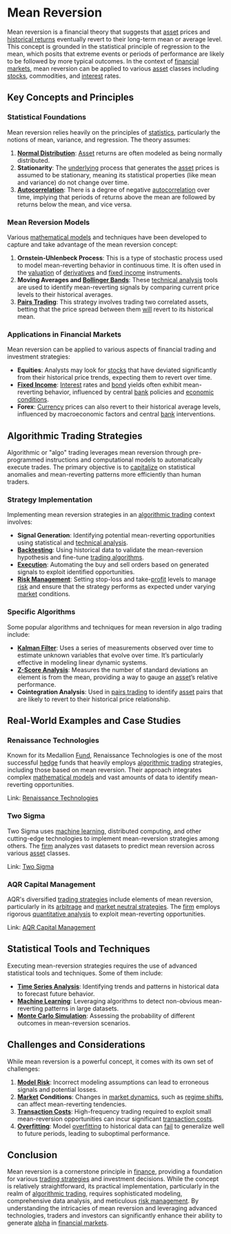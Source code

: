 # Mean Reversion

Mean reversion is a financial theory that suggests that [asset](../a/asset.md) prices and [historical returns](../h/historical_returns.md) eventually revert to their long-term mean or average level. This concept is grounded in the statistical principle of regression to the mean, which posits that extreme events or periods of performance are likely to be followed by more typical outcomes. In the context of [financial markets](../f/financial_market.md), mean reversion can be applied to various [asset](../a/asset.md) classes including [stocks](../s/stock.md), commodities, and [interest](../i/interest.md) rates.

## Key Concepts and Principles

### Statistical Foundations
Mean reversion relies heavily on the principles of [statistics](../s/statistics.md), particularly the notions of mean, variance, and regression. The theory assumes:

1. **[Normal Distribution](../n/normal_distribution_in_trading.md)**: [Asset](../a/asset.md) returns are often modeled as being normally distributed. 
2. **Stationarity**: The [underlying](../u/underlying.md) process that generates the [asset](../a/asset.md) prices is assumed to be stationary, meaning its statistical properties (like mean and variance) do not change over time.
3. **[Autocorrelation](../a/autocorrelation.md)**: There is a degree of negative [autocorrelation](../a/autocorrelation.md) over time, implying that periods of returns above the mean are followed by returns below the mean, and vice versa.

### Mean Reversion Models
Various [mathematical models](../m/mathematical_models_in_trading.md) and techniques have been developed to capture and take advantage of the mean reversion concept:

1. **Ornstein-Uhlenbeck Process**: This is a type of stochastic process used to model mean-reverting behavior in continuous time. It is often used in the [valuation](../v/valuation.md) of [derivatives](../d/derivatives.md) and [fixed income](../f/fixed_income.md) instruments.
2. **Moving Averages and [Bollinger Bands](../b/bollinger_bands.md)**: These [technical analysis](../t/technical_analysis.md) tools are used to identify mean-reverting signals by comparing current price levels to their historical averages.
3. **[Pairs Trading](../p/pairs_trading.md)**: This strategy involves trading two correlated assets, betting that the price spread between them [will](../w/will.md) revert to its historical mean.

### Applications in Financial Markets
Mean reversion can be applied to various aspects of financial trading and investment strategies:

- **Equities**: Analysts may look for [stocks](../s/stock.md) that have deviated significantly from their historical price trends, expecting them to revert over time.
- **[Fixed Income](../f/fixed_income.md)**: [Interest](../i/interest.md) rates and [bond](../b/bond.md) yields often exhibit mean-reverting behavior, influenced by central [bank](../b/bank.md) policies and [economic conditions](../e/economic_conditions.md).
- **Forex**: [Currency](../c/currency.md) prices can also revert to their historical average levels, influenced by macroeconomic factors and central [bank](../b/bank.md) interventions.

## Algorithmic Trading Strategies

Algorithmic or "algo" trading leverages mean reversion through pre-programmed instructions and computational models to automatically execute trades. The primary objective is to [capitalize](../c/capitalize.md) on statistical anomalies and mean-reverting patterns more efficiently than human traders.

### Strategy Implementation
Implementing mean reversion strategies in an [algorithmic trading](../a/algorithmic_trading.md) context involves:

- **Signal Generation**: Identifying potential mean-reverting opportunities using statistical and [technical analysis](../t/technical_analysis.md).
- **[Backtesting](../b/backtesting.md)**: Using historical data to validate the mean-reversion hypothesis and fine-tune [trading algorithms](../t/trading_algorithms.md).
- **[Execution](../e/execution.md)**: Automating the buy and sell orders based on generated signals to exploit identified opportunities.
- **[Risk Management](../r/risk_management.md)**: Setting stop-loss and take-[profit](../p/profit.md) levels to manage [risk](../r/risk.md) and ensure that the strategy performs as expected under varying [market](../m/market.md) conditions.

### Specific Algorithms
Some popular algorithms and techniques for mean reversion in algo trading include:

- **[Kalman Filter](../k/kalman_filter_in_trading.md)**: Uses a series of measurements observed over time to estimate unknown variables that evolve over time. It’s particularly effective in modeling linear dynamic systems.
- **[Z-Score Analysis](../z/z-score_analysis.md)**: Measures the number of standard deviations an element is from the mean, providing a way to gauge an [asset](../a/asset.md)’s relative performance.
- **Cointegration Analysis**: Used in [pairs trading](../p/pairs_trading.md) to identify [asset](../a/asset.md) pairs that are likely to revert to their historical price relationship.

## Real-World Examples and Case Studies

### Renaissance Technologies
Known for its Medallion [Fund](../f/fund.md), Renaissance Technologies is one of the most successful [hedge](../h/hedge.md) funds that heavily employs [algorithmic trading](../a/algorithmic_trading.md) strategies, including those based on mean reversion. Their approach integrates complex [mathematical models](../m/mathematical_models_in_trading.md) and vast amounts of data to identify mean-reverting opportunities.

Link: [Renaissance Technologies](https://www.rentec.com/)

### Two Sigma
Two Sigma uses [machine learning](../m/machine_learning.md), distributed computing, and other cutting-edge technologies to implement mean-reversion strategies among others. The [firm](../f/firm.md) analyzes vast datasets to predict mean reversion across various [asset](../a/asset.md) classes.

Link: [Two Sigma](https://www.twosigma.com/)

### AQR Capital Management
AQR's diversified [trading strategies](../t/trading_strategies.md) include elements of mean reversion, particularly in its [arbitrage](../a/arbitrage.md) and [market neutral strategies](../m/market_neutral_strategies.md). The [firm](../f/firm.md) employs rigorous [quantitative analysis](../q/quantitative_analysis.md) to exploit mean-reverting opportunities.

Link: [AQR Capital Management](https://www.aqr.com/)

## Statistical Tools and Techniques

Executing mean-reversion strategies requires the use of advanced statistical tools and techniques. Some of them include:

- **[Time Series Analysis](../t/time_series_analysis.md)**: Identifying trends and patterns in historical data to forecast future behavior.
- **[Machine Learning](../m/machine_learning.md)**: Leveraging algorithms to detect non-obvious mean-reverting patterns in large datasets.
- **[Monte Carlo Simulation](../m/monte_carlo_simulation.md)**: Assessing the probability of different outcomes in mean-reversion scenarios.

## Challenges and Considerations

While mean reversion is a powerful concept, it comes with its own set of challenges:

1. **[Model Risk](../m/model_risk.md)**: Incorrect modeling assumptions can lead to erroneous signals and potential losses.
2. **[Market](../m/market.md) Conditions**: Changes in [market dynamics](../m/market_dynamics.md), such as [regime shifts](../r/regime_shifts_in_trading.md), can affect mean-reverting tendencies.
3. **[Transaction Costs](../t/transaction_costs.md)**: High-frequency trading required to exploit small mean-reversion opportunities can incur significant [transaction costs](../t/transaction_costs.md).
4. **[Overfitting](../o/overfitting.md)**: Model [overfitting](../o/overfitting.md) to historical data can [fail](../f/fail.md) to generalize well to future periods, leading to suboptimal performance.

## Conclusion

Mean reversion is a cornerstone principle in [finance](../f/finance.md), providing a foundation for various [trading strategies](../t/trading_strategies.md) and investment decisions. While the concept is relatively straightforward, its practical implementation, particularly in the realm of [algorithmic trading](../a/algorithmic_trading.md), requires sophisticated modeling, comprehensive data analysis, and meticulous [risk management](../r/risk_management.md). By understanding the intricacies of mean reversion and leveraging advanced technologies, traders and investors can significantly enhance their ability to generate [alpha](../a/alpha.md) in [financial markets](../f/financial_market.md).
